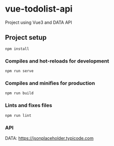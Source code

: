 # vue-todolist-api
Project using Vue3 and DATA API
## Project setup
```
npm install
```

### Compiles and hot-reloads for development
```
npm run serve
```

### Compiles and minifies for production
```
npm run build
```

### Lints and fixes files
```
npm run lint
```
### API
DATA: https://jsonplaceholder.typicode.com
